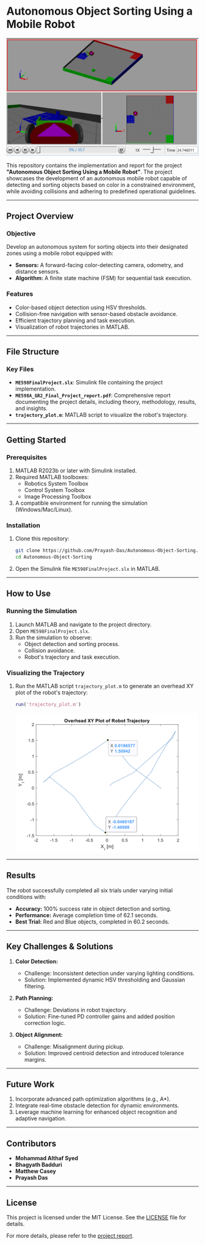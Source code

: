 # Autonomous Object Sorting Using a Mobile Robot

![Project Overview](./project_overview.png)

This repository contains the implementation and report for the project **"Autonomous Object Sorting Using a Mobile Robot"**. The project showcases the development of an autonomous mobile robot capable of detecting and sorting objects based on color in a constrained environment, while avoiding collisions and adhering to predefined operational guidelines.

---

## Project Overview

### Objective
Develop an autonomous system for sorting objects into their designated zones using a mobile robot equipped with:
- **Sensors:** A forward-facing color-detecting camera, odometry, and distance sensors.
- **Algorithm:** A finite state machine (FSM) for sequential task execution.

### Features
- Color-based object detection using HSV thresholds.
- Collision-free navigation with sensor-based obstacle avoidance.
- Efficient trajectory planning and task execution.
- Visualization of robot trajectories in MATLAB.

---

## File Structure

### Key Files
- **`ME598FinalProject.slx`**: Simulink file containing the project implementation.
- **`ME598A_GR2_Final_Project_report.pdf`**: Comprehensive report documenting the project details, including theory, methodology, results, and insights.
- **`trajectory_plot.m`**: MATLAB script to visualize the robot's trajectory.

---

## Getting Started

### Prerequisites
1. MATLAB R2023b or later with Simulink installed.
2. Required MATLAB toolboxes:
   - Robotics System Toolbox
   - Control System Toolbox
   - Image Processing Toolbox
3. A compatible environment for running the simulation (Windows/Mac/Linux).

### Installation
1. Clone this repository:
    ```bash
    git clone https://github.com/Prayash-Das/Autonomous-Object-Sorting.git
    cd Autonomous-Object-Sorting
    ```
2. Open the Simulink file `ME598FinalProject.slx` in MATLAB.

---

## How to Use

### Running the Simulation
1. Launch MATLAB and navigate to the project directory.
2. Open `ME598FinalProject.slx`.
3. Run the simulation to observe:
   - Object detection and sorting process.
   - Collision avoidance.
   - Robot's trajectory and task execution.

### Visualizing the Trajectory
1. Run the MATLAB script `trajectory_plot.m` to generate an overhead XY plot of the robot's trajectory:
    ```matlab
    run('trajectory_plot.m')
    ```
   ![Trajectory Plot](./plot.png)

---

## Results
The robot successfully completed all six trials under varying initial conditions with:
- **Accuracy:** 100% success rate in object detection and sorting.
- **Performance:** Average completion time of 62.1 seconds.
- **Best Trial:** Red and Blue objects, completed in 60.2 seconds.

---

## Key Challenges & Solutions
1. **Color Detection:**
   - Challenge: Inconsistent detection under varying lighting conditions.
   - Solution: Implemented dynamic HSV thresholding and Gaussian filtering.

2. **Path Planning:**
   - Challenge: Deviations in robot trajectory.
   - Solution: Fine-tuned PD controller gains and added position correction logic.

3. **Object Alignment:**
   - Challenge: Misalignment during pickup.
   - Solution: Improved centroid detection and introduced tolerance margins.

---

## Future Work
1. Incorporate advanced path optimization algorithms (e.g., A*).
2. Integrate real-time obstacle detection for dynamic environments.
3. Leverage machine learning for enhanced object recognition and adaptive navigation.

---

## Contributors
- **Mohammad Althaf Syed**
- **Bhagyath Badduri**
- **Matthew Casey**
- **Prayash Das**

---

## License
This project is licensed under the MIT License. See the [LICENSE](LICENSE) file for details.


For more details, please refer to the [project report](./ME598A_GR2_Final_Project_report.pdf).
